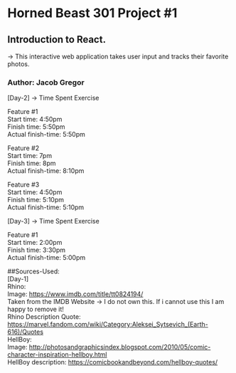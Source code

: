# Horned Beast 301 Project #1
## Introduction to React.
-> This interactive web application takes user input and tracks their favorite photos. 
### Author: Jacob Gregor

[Day-2] -> Time Spent Exercise  

Feature #1  
Start time: 4:50pm  
Finish time: 5:50pm  
Actual finish-time: 5:50pm    

Feature #2  
Start time: 7pm  
Finish time: 8pm  
Actual finish-time: 8:10pm   

Feature #3  
Start time: 4:50pm  
Finish time: 5:10pm  
Actual finish-time: 5:10pm   

[Day-3] -> Time Spent Exercise  

Feature #1  
Start time: 2:00pm  
Finish time: 3:30pm  
Actual finish-time: 5:00pm    


##Sources-Used:  
[Day-1]  
Rhino:  
Image: https://www.imdb.com/title/tt0824194/  
Taken from the IMDB Website -> I do not own this. If i cannot use this I am happy to remove it!  
Rhino Description Quote: https://marvel.fandom.com/wiki/Category:Aleksei_Sytsevich_(Earth-616)/Quotes  
HellBoy:  
Image: http://photosandgraphicsindex.blogspot.com/2010/05/comic-character-inspiration-hellboy.html  
HellBoy description: https://comicbookandbeyond.com/hellboy-quotes/  

